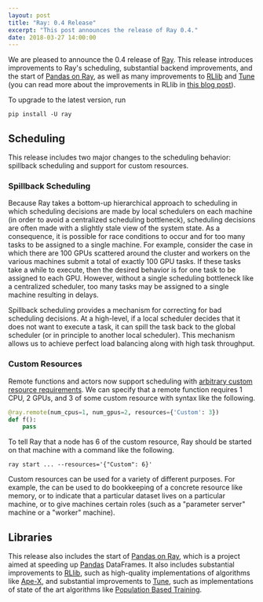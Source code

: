 ```yaml
---
layout: post
title: "Ray: 0.4 Release"
excerpt: "This post announces the release of Ray 0.4."
date: 2018-03-27 14:00:00
---
```


We are pleased to announce the 0.4 release of [Ray][1]. This release introduces
improvements to Ray's scheduling, substantial backend improvements, and the
start of [Pandas on Ray][2], as well as many improvements to [RLlib][3] and
[Tune][4] (you can read more about the improvements in RLlib in [this blog
post][5]).

To upgrade to the latest version, run

```
pip install -U ray
```

## Scheduling

This release includes two major changes to the scheduling behavior: spillback
scheduling and support for custom resources.

### Spillback Scheduling

Because Ray takes a bottom-up hierarchical approach to scheduling in which
scheduling decisions are made by local schedulers on each machine (in order to
avoid a centralized scheduling bottleneck), scheduling decisions are often made
with a slightly stale view of the system state. As a consequence, it is possible
for race conditions to occur and for too many tasks to be assigned to a single
machine. For example, consider the case in which there are 100 GPUs scattered
around the cluster and workers on the various machines submit a total of exactly
100 GPU tasks. If these tasks take a while to execute, then the desired behavior
is for one task to be assigned to each GPU. However, without a single scheduling
bottleneck like a centralized scheduler, too many tasks may be assigned to a
single machine resulting in delays.

Spillback scheduling provides a mechanism for correcting for bad scheduling
decisions. At a high-level, if a local scheduler decides that it does not want
to execute a task, it can spill the task back to the global scheduler (or in
principle to another local scheduler). This mechanism allows us to achieve
perfect load balancing along with high task throughput.

### Custom Resources

Remote functions and actors now support scheduling with [arbitrary custom
resource requirements][6]. We can specify that a remote function requires 1 CPU, 2
GPUs, and 3 of some custom resource with syntax like the following.

```python
@ray.remote(num_cpus=1, num_gpus=2, resources={'Custom': 3})
def f():
    pass
```

To tell Ray that a node has 6 of the custom resource, Ray should be started on
that machine with a command like the following.

```
ray start ... --resources='{"Custom": 6}'
```

Custom resources can be used for a variety of different purposes. For example,
the can be used to do bookkeeping of a concrete resource like memory, or to
indicate that a particular dataset lives on a particular machine, or to give
machines certain roles (such as a "parameter server" machine or a "worker"
machine).

## Libraries

This release also includes the start of [Pandas on Ray][2], which is a project
aimed at speeding up [Pandas][7] DataFrames. It also includes substantial
improvements to [RLlib][3], such as high-quality implementations of algorithms
like [Ape-X][8], and substantial improvements to [Tune][4], such as
implementations of state of the art algorithms like [Population Based
Training][9].

[1]: https://github.com/ray-project/ray
[2]: https://rise.cs.berkeley.edu/blog/pandas-on-ray/
[3]: http://docs.ray.io/en/master/rllib.html
[4]: http://docs.ray.io/en/master/tune.html
[5]: https://rise.cs.berkeley.edu/blog/distributed-policy-optimizers-for-scalable-and-reproducible-deep-rl/
[6]: http://docs.ray.io/en/master/resources.html
[7]: https://pandas.pydata.org/
[8]: https://arxiv.org/abs/1803.00933
[9]: http://docs.ray.io/en/master/pbt.html
